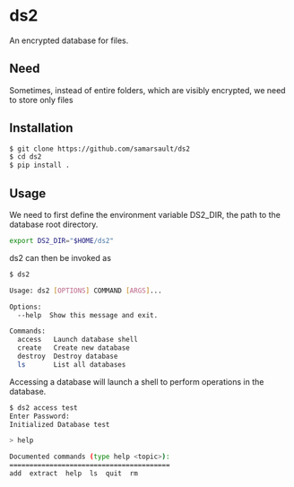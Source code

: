 # ds2

An encrypted database for files.

## Need
Sometimes, instead of entire folders, which are visibly encrypted, we need to store only files

## Installation

```sh
$ git clone https://github.com/samarsault/ds2
$ cd ds2
$ pip install .
```

## Usage

We need to first define the environment variable DS2_DIR, the path to the database root directory.

```sh
export DS2_DIR="$HOME/ds2" 
```

ds2 can then be invoked as

```sh
$ ds2

Usage: ds2 [OPTIONS] COMMAND [ARGS]...

Options:
  --help  Show this message and exit.

Commands:
  access   Launch database shell
  create   Create new database
  destroy  Destroy database
  ls       List all databases
```

Accessing a database will launch a shell to perform operations in the database.

```sh
$ ds2 access test
Enter Password:
Initialized Database test

> help

Documented commands (type help <topic>):
========================================
add  extract  help  ls  quit  rm

```
